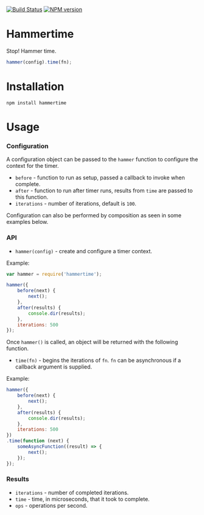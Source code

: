 [![Build Status](https://travis-ci.org/tlivings/hammertime.png)](https://travis-ci.org/tlivings/hammertime) [![NPM version](https://badge.fury.io/js/hammertime.png)](http://badge.fury.io/js/hammertime)

# Hammertime

Stop! Hammer time.

```javascript
hammer(config).time(fn);
```

# Installation

`npm install hammertime`

# Usage

### Configuration

A configuration object can be passed to the `hammer` function to configure the context for the timer.

- `before` - function to run as setup, passed a callback to invoke when complete.
- `after` - function to run after timer runs, results from `time` are passed to this function.
- `iterations` - number of iterations, default is `100`.

Configuration can also be performed by composition as seen in some examples below.

### API

- `hammer(config)` - create and configure a timer context.

Example:

```javascript
var hammer = require('hammertime');

hammer({
    before(next) {
        next();
    },
    after(results) {
        console.dir(results);
    },
    iterations: 500
});
```

Once `hammer()` is called, an object will be returned with the following function.

- `time(fn)` - begins the iterations of `fn`. `fn` can be asynchronous if a callback argument is supplied.

Example:

```javascript
hammer({
    before(next) {
        next();
    },
    after(results) {
        console.dir(results);
    },
    iterations: 500
})
.time(function (next) {
    someAsyncFunction((result) => {
        next();
    });
});
```

### Results

- `iterations` - number of completed iterations.
- `time` - time, in microseconds, that it took to complete.
- `ops` - operations per second.
